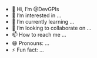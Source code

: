 - 👋 Hi, I’m @DevGPIs
- 👀 I’m interested in ...
- 🌱 I’m currently learning ...
- 💞️ I’m looking to collaborate on ...
- 📫 How to reach me ...
- 😄 Pronouns: ...
- ⚡ Fun fact: ...

<!---
DevGPIs/DevGPIs is a ✨ special ✨ repository because its `README.md` (this file) appears on your GitHub profile.
You can click the Preview link to take a look at your changes.
--->

